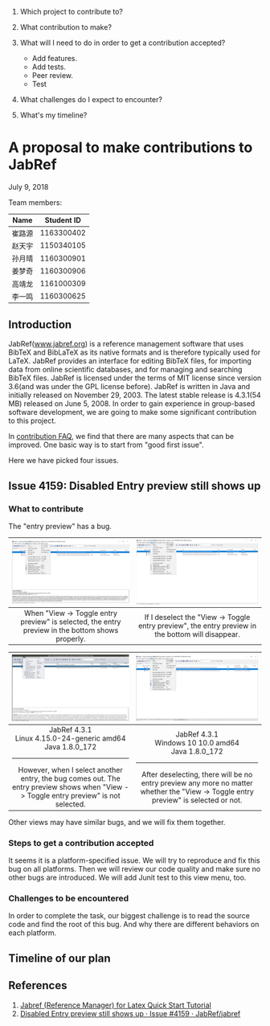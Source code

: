 1. Which project to contribute to?
2. What contribution to make?
3. What will I need to do in order to get a contribution accepted?

    + Add features.
    + Add tests.
    + Peer review.
    + Test

4. What challenges do I expect to encounter?
5. What's my timeline?

# A proposal to make contributions to JabRef 

July 9, 2018

Team members: 

|Name|Student ID|
|:--:|:--:|
|崔路源|1163300402|
|赵天宇|1150340105|
|孙月晴|1160300901|
|姜梦奇|1160300906|
|高靖龙|1161000309|
|李一鸣|1160300625| 

## Introduction

JabRef(www.jabref.org) is a reference management software that uses BibTeX and BibLaTeX as its native formats and is therefore typically used for LaTeX. JabRef provides an interface for editing BibTeX files, for importing data from online scientific databases, and for managing and searching BibTeX files. JabRef is licensed under the terms of MIT license since version 3.6(and was under the GPL license before). JabRef is written in Java and initially released on November 29, 2003. The latest stable release is 4.3.1(54 MB) released on June 5, 2008. In order to gain experience in group-based software development, we are going to make some significant contribution to this project. 

In [contribution FAQ](http://help.jabref.org/en/FAQcontributing), we find that there are many aspects that can be improved. One basic way is to start from "good first issue".

Here we have picked four issues.

## Issue 4159: Disabled Entry preview still shows up

### What to contribute

The "entry preview" has a bug.

|![](https://raw.githubusercontent.com/upupming/paste/master/img/20180710115259.png)|<img src="https://raw.githubusercontent.com/upupming/paste/master/img/20180710115712.png"/>|
|:--:|:--:|
|When "View -> Toggle entry preview" is selected, the entry preview in the bottom shows properly.|If I deselect the "View -> Toggle entry preview", the entry preview in the bottom will disappear.|

|<img src="https://raw.githubusercontent.com/upupming/paste/master/img/Selection_006.png"/>|<img src="https://raw.githubusercontent.com/upupming/paste/master/img/20180710120132.png"/>|
|:--:|:--:|
|JabRef 4.3.1 <br> Linux 4.15.0-24-generic amd64 <br> Java 1.8.0_172 <br><hr> However, when I select another entry, the bug comes out. The entry preview shows when "View -> Toggle entry preview" is not selected.|JabRef 4.3.1 <br> Windows 10 10.0 amd64 <br> Java 1.8.0_172 <br><hr> After deselecting, there will be no entry preview any more no matter whether the "View -> Toggle entry preview" is selected or not.|

Other views may have similar bugs, and we will fix them together.

### Steps to get a contribution accepted

It seems it is a platform-specified issue. We will try to reproduce and fix this bug on all platforms. Then we will review our code quality and make sure no other bugs are introduced. We will add Junit test to this view menu, too. 

### Challenges to be encountered

In order to complete the task, our biggest challenge is to read the source code and find the root of this bug. And why there are different behaviors on each platform.

## Timeline of our plan

## References

1. [Jabref (Reference Manager) for Latex Quick Start Tutorial](https://www.youtube.com/watch?v=qTJaQWSNibU)
2. [Disabled Entry preview still shows up · Issue #4159 · JabRef/jabref](https://github.com/JabRef/jabref/issues/4159)

